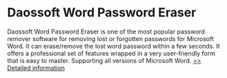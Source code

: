# Daossoft Word Password Eraser
Daossoft Word Password Eraser is one of the most popular password remover software for removing lost or forgotten passwords for Microsoft Word. It can erase/remove the lost word password within a few seconds. It offers a professional set of features wrapped in a very user-friendly form that is easy to master. Supporting all versions of Microsoft Word.
[>> Detailed information](https://secure.shareit.com/shareit/product.html?productid=300873376&affiliateid=200057808)